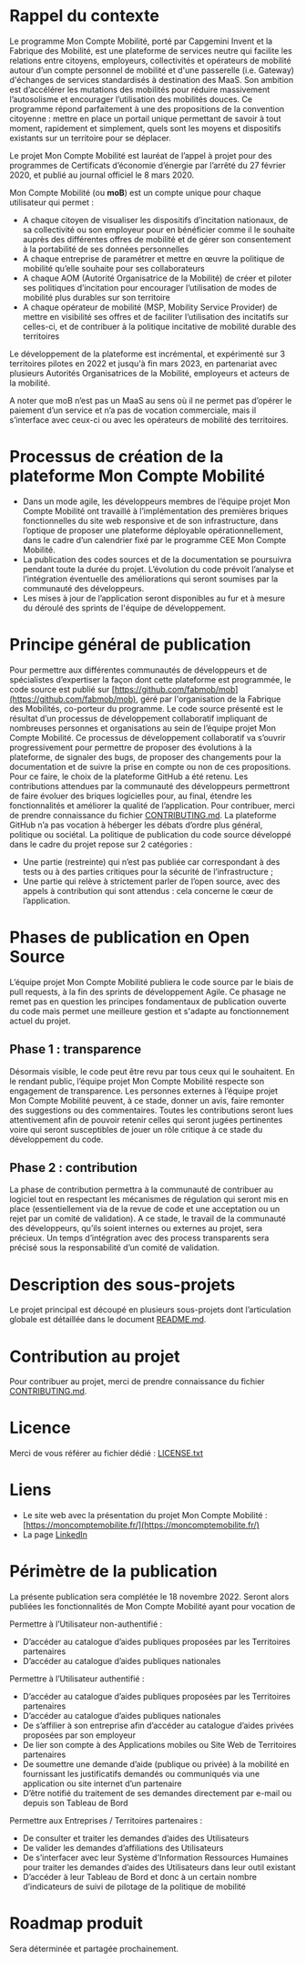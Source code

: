 # Rappel du contexte
Le programme Mon Compte Mobilité, porté par Capgemini Invent et la Fabrique des Mobilité, est une plateforme de services neutre qui facilite les relations entre citoyens, employeurs, collectivités et opérateurs de mobilité autour d’un compte personnel de mobilité et d'une passerelle (i.e. Gateway) d'échanges de services standardisés à destination des MaaS. Son ambition est d’accélérer les mutations des mobilités pour réduire massivement l’autosolisme et encourager l’utilisation des mobilités douces.
Ce programme répond parfaitement à une des propositions de la convention citoyenne : mettre en place un portail unique permettant de savoir à tout moment, rapidement et simplement, quels sont les moyens et dispositifs existants sur un territoire pour se déplacer.

Le projet Mon Compte Mobilité est lauréat de l’appel à projet pour des programmes de Certificats d’économie d’énergie par l’arrêté du 27 février 2020, et publié au journal officiel le 8 mars 2020.

Mon Compte Mobilité (ou **moB**) est un compte unique pour chaque utilisateur qui permet :
-	A chaque citoyen de visualiser les dispositifs d’incitation nationaux, de sa collectivité ou son employeur pour en bénéficier comme il le souhaite auprès des différentes offres de mobilité et de gérer son consentement à la portabilité de ses données personnelles
-	A chaque entreprise de paramétrer et mettre en œuvre la politique de mobilité qu’elle souhaite pour ses collaborateurs
-	A chaque AOM (Autorité Organisatrice de la Mobilité) de créer et piloter ses politiques d’incitation pour encourager l’utilisation de modes de mobilité plus durables sur son territoire
-	A chaque opérateur de mobilité (MSP, Mobility Service Provider) de mettre en visibilité ses offres et de faciliter l’utilisation des incitatifs sur celles-ci, et de contribuer à la politique incitative de mobilité durable des territoires

Le développement de la plateforme est incrémental, et expérimenté sur 3 territoires pilotes en 2022 et jusqu'à fin mars 2023, en partenariat avec plusieurs Autorités Organisatrices de la Mobilité, employeurs et acteurs de la mobilité.

A noter que moB n’est pas un MaaS au sens où il ne permet pas d’opérer le paiement d’un service et n’a pas de vocation commerciale, mais il s’interface avec ceux-ci ou avec les opérateurs de mobilité des territoires.

# Processus de création de la plateforme Mon Compte Mobilité
- Dans un mode agile, les développeurs membres de l’équipe projet Mon Compte Mobilité ont travaillé à l’implémentation des premières briques fonctionnelles du site web responsive et de son infrastructure, dans l’optique de proposer une plateforme déployable opérationnellement, dans le cadre d’un calendrier fixé par le programme CEE Mon Compte Mobilité.
- La publication des codes sources et de la documentation se poursuivra pendant toute la durée du projet. L’évolution du code prévoit l’analyse et l’intégration éventuelle des améliorations qui seront soumises par la communauté des développeurs.
- Les mises à jour de l’application seront disponibles au fur et à mesure du déroulé des sprints de l'équipe de développement.

# Principe général de publication
Pour permettre aux différentes communautés de développeurs et de spécialistes d’expertiser la façon dont cette plateforme est programmée, le code source est publié sur [https://github.com/fabmob/mob](https://github.com/fabmob/mob), géré par l'organisation de la Fabrique des Mobilités, co-porteur du programme. Le code source présenté est le résultat d’un processus de développement collaboratif impliquant de nombreuses personnes et organisations au sein de l’équipe projet Mon Compte Mobilité.
Ce processus de développement collaboratif va s’ouvrir progressivement pour permettre de proposer des évolutions à la plateforme, de signaler des bugs, de proposer des changements pour la documentation et de suivre la prise en compte ou non de ces propositions. Pour ce faire, le choix de la plateforme GitHub a été retenu.
Les contributions attendues par la communauté des développeurs permettront de faire évoluer des briques logicielles pour, au final, étendre les fonctionnalités et améliorer la qualité de l’application. Pour contribuer, merci de prendre connaissance du fichier [CONTRIBUTING.md](https://github.com/fabmob/mob). La plateforme GitHub n’a pas vocation à héberger les débats d’ordre plus général, politique ou sociétal. La politique de publication du code source développé dans le cadre du projet repose sur 2 catégories :
- Une partie (restreinte) qui n’est pas publiée car correspondant à des tests ou à des parties critiques pour la sécurité de l’infrastructure ;
- Une partie qui relève à strictement parler de l’open source, avec des appels à contribution qui sont attendus : cela concerne le cœur de l’application.

# Phases de publication en Open Source
L’équipe projet Mon Compte Mobilité publiera le code source par le biais de pull requests, à la fin des sprints de développement Agile. Ce phasage ne remet pas en question les principes fondamentaux de publication ouverte du code mais permet une meilleure gestion et s'adapte au fonctionnement actuel du projet.
## Phase 1 : transparence
Désormais visible, le code peut être revu par tous ceux qui le souhaitent. En le rendant public, l’équipe projet Mon Compte Mobilité respecte son engagement de transparence.
Les personnes externes à l’équipe projet Mon Compte Mobilité peuvent, à ce stade, donner un avis, faire remonter des suggestions ou des commentaires.
Toutes les contributions seront lues attentivement afin de pouvoir retenir celles qui seront jugées pertinentes voire qui seront susceptibles de jouer un rôle critique à ce stade du développement du code.
## Phase 2 : contribution
La phase de contribution permettra à la communauté de contribuer au logiciel tout en respectant les mécanismes de régulation qui seront mis en place (essentiellement via de la revue de code et une acceptation ou un rejet par un comité de validation).
A ce stade, le travail de la communauté des développeurs, qu’ils soient internes ou externes au projet, sera précieux. Un temps d’intégration avec des process transparents sera précisé sous la responsabilité d’un comité de validation.
# Description des sous-projets
Le projet principal est découpé en plusieurs sous-projets dont l’articulation globale est détaillée dans le document [README.md](https://github.com/fabmob/mob#readme).
# Contribution au projet
Pour contribuer au projet, merci de prendre connaissance du fichier [CONTRIBUTING.md](https://github.com/fabmob/mob).
# Licence
Merci de vous référer au fichier dédié : [LICENSE.txt](https://github.com/fabmob/mob#license)
# Liens
- Le site web avec la présentation du projet Mon Compte Mobilité : [https://moncomptemobilite.fr/](https://moncomptemobilite.fr/)
- La page [LinkedIn](https://www.linkedin.com/showcase/mon-compte-mobilit%C3%A9/)


# Périmètre de la publication
La présente publication sera complétée le 18 novembre 2022. Seront alors publiées les fonctionnalités de Mon Compte Mobilité ayant pour vocation de

Permettre à l’Utilisateur non-authentifié :
-	D’accéder au catalogue d’aides publiques proposées par les Territoires partenaires
-	D’accéder au catalogue d’aides publiques nationales

Permettre à l’Utilisateur authentifié :
-	D’accéder au catalogue d’aides publiques proposées par les Territoires partenaires
-	D’accéder au catalogue d’aides publiques nationales
-	De s’affilier à son entreprise afin d’accéder au catalogue d’aides privées proposées par son employeur
-	De lier son compte à des Applications mobiles ou Site Web de Territoires partenaires
-	De soumettre une demande d’aide (publique ou privée) à la mobilité en fournissant les justificatifs demandés ou communiqués via une application ou site internet d’un partenaire
-	D’être notifié du traitement de ses demandes directement par e-mail ou depuis son Tableau de Bord

Permettre aux Entreprises / Territoires partenaires :
-	De consulter et traiter les demandes d’aides des Utilisateurs
-	De valider les demandes d’affiliations des Utilisateurs
-	De s’interfacer avec leur Système d'Information Ressources Humaines pour traiter les demandes d’aides des Utilisateurs dans leur outil existant
-	D’accéder à leur Tableau de Bord et donc à un certain nombre d’indicateurs de suivi de pilotage de la politique de mobilité

# Roadmap produit
Sera déterminée et partagée prochainement.
